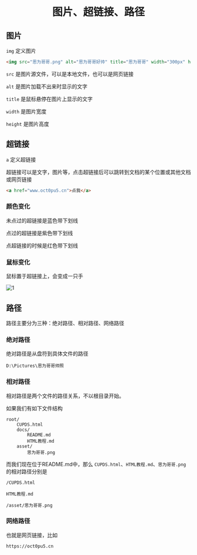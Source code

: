 <div align="center">

# 图片、超链接、路径

</div>

## 图片

```img``` 定义图片

```html
<img src="思为哥哥.png" alt="思为哥哥好帅" title="思为哥哥" width="300px" height="300px" >
```

```src``` 是图片源文件，可以是本地文件，也可以是网页链接

```alt``` 是图片加载不出来时显示的文字

```title``` 是鼠标悬停在图片上显示的文字

```width``` 是图片宽度

```height``` 是图片高度

## 超链接

```a``` 定义超链接

超链接可以是文字，图片等，点击超链接后可以跳转到文档的某个位置或其他文档或网页链接

```html
<a href="www.oct0pu5.cn">点我</a>
```

### 颜色变化

未点过的超链接是蓝色带下划线

点过的超链接是紫色带下划线

点超链接的时候是红色带下划线

### 鼠标变化

鼠标置于超链接上，会变成一只手

![1](https://github.com/user-attachments/assets/307a3ae7-986d-49cf-bf9a-b22244446ba4)

## 路径

路径主要分为三种：绝对路径、相对路径、网络路径

### 绝对路径

绝对路径是从盘符到具体文件的路径

```
D:\Pictures\思为哥哥帅照
```

### 相对路径

相对路径是两个文件的路径关系，不以根目录开始。

如果我们有如下文件结构

```
root/
    CUPDS.html
    docs/
        README.md
        HTML教程.md
    asset/
        思为哥哥.png
```

而我们现在位于README.md中，那么 ```CUPDS.html```、```HTML教程.md```、```思为哥哥.png``` 的相对路径分别是

```
/CUPDS.html
```

```
HTML教程.md
```

```
/asset/思为哥哥.png
```

### 网络路径

也就是网页链接，比如

```
https://oct0pu5.cn
```